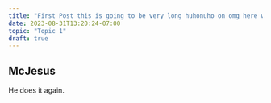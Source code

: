 ```yaml
---
title: "First Post this is going to be very long huhonuho on omg here we go"
date: 2023-08-31T13:20:24-07:00
topic: "Topic 1"
draft: true
---
```


## McJesus

He does it again.